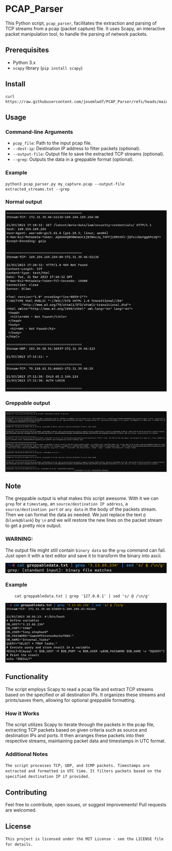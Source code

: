 # PCAP_Parser

This Python script, `pcap_parser`, facilitates the extraction and parsing of TCP streams from a pcap (packet capture) file. It uses Scapy, an interactive packet manipulation tool, to handle the parsing of network packets.

## Prerequisites

- Python 3.x
- `scapy` library (`pip install scapy`)

## Install

    curl https://raw.githubusercontent.com/josemlwdf/PCAP_Parser/refs/heads/main/install.sh|bash

## Usage

### Command-line Arguments

- `pcap_file`: Path to the input pcap file.
- `--dest-ip`: Destination IP address to filter packets (optional).
- `--output-file`: Output file to save the extracted TCP streams (optional).
- `--grep`: Outputs the data in a greppable format (optional).

### Example

    python3 pcap_parser.py my_capture.pcap --output-file extracted_streams.txt --grep

### Normal output
<p align="left">
  <img src="img/normal_output.png">
</p>

### Greppable output
<p align="left">
  <img src="img/greppable_output.png">
</p>

## Note

The greppable output is what makes this script awesome. With it we can `grep` for a `timestamp`, an `source/destination IP address`, a `source/destination port` or `any data` in the body of the packets stream. Then we can format the data as needed. We just replace the text ` @ ` (`blank@blank`) by `\n` and we will restore the new lines on the packet stream to get a pretty nice output.

### WARNING:
The output file might still contain `binary data` so the `grep` command can fail. Just open it with a text editor and save it to transform the binary into ascii.

<p align="left">
  <img src="img/grep_error.png">
</p>

### Example

        cat greppabledata.txt | grep '127.0.0.1' | sed 's/ @ /\n/g'

<p align="left">
  <img src="img/grep_examplev2.png">
</p>

## Functionality

The script employs Scapy to read a pcap file and extract TCP streams based on the specified or all destination IPs. It organizes these streams and prints/saves them, allowing for optional greppable formatting.

### How it Works

The script utilizes Scapy to iterate through the packets in the pcap file, extracting TCP packets based on given criteria such as source and destination IPs and ports. It then arranges these packets into their respective streams, maintaining packet data and timestamps in UTC format.

### Additional Notes

`The script processes TCP, UDP, and ICMP packets.
Timestamps are extracted and formatted in UTC time.
It filters packets based on the specified destination IP if provided.`

## Contributing

Feel free to contribute, open issues, or suggest improvements! Pull requests are welcomed.

## License

`This project is licensed under the MIT License - see the LICENSE file for details.`
